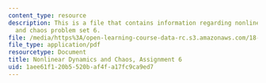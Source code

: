 ```yaml
---
content_type: resource
description: This is a file that contains information regarding nonlinear dynamics
  and chaos problem set 6.
file: /media/https%3A/open-learning-course-data-rc.s3.amazonaws.com/18-385j-nonlinear-dynamics-and-chaos-fall-2014/1aee61f120b5520baf4fa17fc9ca9ed7_MIT18_385JF14_Pset6.pdf
file_type: application/pdf
resourcetype: Document
title: Nonlinear Dynamics and Chaos, Assignment 6
uid: 1aee61f1-20b5-520b-af4f-a17fc9ca9ed7
---
```

